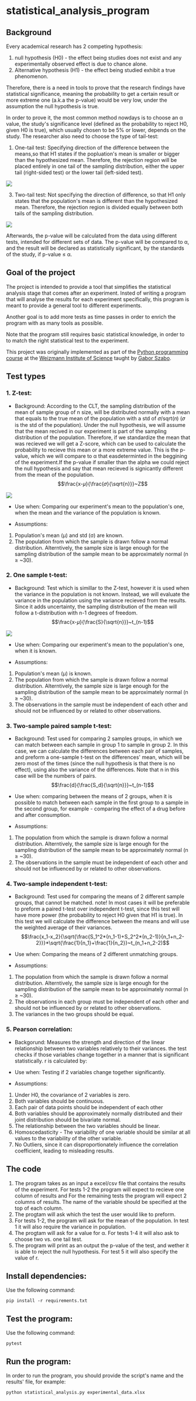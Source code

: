 # statistical_analysis_program

## Background

Every academical research has 2 competing hypothesis:
1. null hypothesis (H0) - the effect being studies does not exist and any experimentally observed effect is due to chance alone.  
2. Alternative hypothesis (H1) - the effect being studied exhibit a true phenomenon.
   
Therefore, there is a need in tools to prove that the research findings have statistical significance, meaning the probability to get a certain result or more extreme one (a.k.a the p-value) would be very low, under the assumption the null hypothesis is true.

In order to prove it, the most common method nowdays is to choose an α value, the study's significance level (defined as the probability to reject H0, given H0 is true), which usually chosen to be 5% or lower, depends on the study. The researcher also need to choose the type of tail-test:
1. One-tail test: Specifying direction of the difference between the means,so that H1 states if the popluation's mean is smaller or bigger than the hypothesized mean. Therefore, the rejection region will be placed entirely in one tail of the sampling distribution, either the upper tail (right-sided test) or the lower tail (left-sided test).
   
![](Generalized_figure_of_one_sided_test.png)

3. Two-tail test: Not specifying the direction of difference, so that H1 only states that the population's mean is different than the hypothesized mean. Therefore, the rejection region is divided equally between both tails of the sampling distribution.
   
![](Generalized_figure_of_two_sided_test.png)

Afterwards, the p-value will be calculated from the data using different tests, intended for different sets of data. The p-value will be compared to α, and the result will be declared as statistically significant, by the standards of the study, if p-value ≤ α.

## Goal of the project

The project is intended to provide a tool that simplifies the statistical analysis stage that comes after an experiment. Insted of writing a program that will analyse the results for each experiment specifically, this program is meant to provide a general tool to different experiments. 

Another goal is to add more tests as time passes in order to enrich the program with as many tools as possible.

Note that the program still requires basic statistical knowledge, in order to to match the right statistical test to the experiment.

This project was originally implemented as part of the [Python programming course](https://github.com/szabgab/wis-python-course-2024-04) at the [Weizmann Institute of Science](https://www.weizmann.ac.il/) taught by [Gabor Szabo](https://szabgab.com/).

## Test types

### 1. Z-test:

* Background: According to the CLT, the sampling distribution of the mean of sample group of n size, will be distributed normally with a mean that equals to the true mean of the population with a std of 𝜎/sqrt(𝑛) (𝜎 is the std of the population).
Under the null hypothesis, we will assume that the mean recived in our experiment is part of the sampling distribution of the population. 
Therefore, if we standardize the mean that was recieved we will get a Z-score, which can be used to calculate the probability to recieve this mean or a more extreme value. This is the p-value, which we will compare to α  that easdeterminted in the beggining of the experiment.If the p-value if smaller than the alpha we could reject the null hypothesis and say that mean recieved is signicantly different from the mean of the population.
$$\frac{x-𝜇}{\frac{𝜎}{\sqrt{n}}}~Z$$

![](standard-normal-distribution-example.png)

* Use when: Comparing our experiment's mean to the population's one, when the mean and the variance of the population is known.

* Assumptions:
1. Population's mean (μ) and std (σ) are known.
2. The population from which the sample is drawn follow a normal distribution. Alterntively, the sample size is large enough for the sampling distribution of the sample mean to be approximately normal (n ≥ ~30).

### 2. One sample t-test:

* Background: Test which is simillar to the Z-test, however it is used when the variance in the population is not known. Instead, we will evaluate the variance in the population using the variance recieved from the results. Since it adds uncertainty, the sampling distribution of the mean will follow a t-distribution with n-1 degrees of freedom.
$$\frac{x-𝜇}{\frac{S}{\sqrt{n}}}~t_(n-1)$$
  
![](t_distribution_comparisons.png)

* Use when: Comparing our experiment's mean to the population's one, when it is known.

* Assumptions: 
1. Population's mean (μ) is known.
2. The population from which the sample is drawn follow a normal distribution. Alterntively, the sample size is large enough for the sampling distribution of the sample mean to be approximately normal (n ≥ ~30).
3. The observations in the sample must be independent of each other and should not be influenced by or related to other observations.

### 3. Two-sample paired sample t-test:

* Background: Test used for comparing 2 samples groups, in which we can match between each sample in group 1 to sample in group 2. In this case, we can calculate the differences between each pair of samples, and preform a one-sample t-test on the differences' mean, which will be zero most of the times (since the null hypothesis is that there is no effect), using also the variance of the differences. Note that n in this case will be the numbers of pairs.
$$\frac{d}{\frac{S_d}{\sqrt{n}}}~t_(n-1)$$

* Use when: comparing between the means of 2 groups, when it is possible to match between each sample in the first group to a sample in the second group, for example - comparing the effect of a drug before and after consumption.

* Assumptions:
1. The population from which the sample is drawn follow a normal distribution. Alterntively, the sample size is large enough for the sampling distribution of the sample mean to be approximately normal (n ≥ ~30).
2. The observations in the sample must be independent of each other and should not be influenced by or related to other observations.

### 4. Two-sample independent t-test:

* Background: Test used for comparing the means of 2 different sample groups, that cannot be matched. note! In most cases it will be preferable to preform a paired t-test over independent t-test, since this test will have more power (the probability to reject H0 given that H1 is true). In this test we will calculate the difference between the means and will use the weighted average of their variances.
$$\frac{x_1-x_2}{\sqrt{\frac{S_1^2*(n_1-1)+S_2^2*(n_2-1)}{n_1+n_2-2}}}*\sqrt{\frac{1}{n_1}+\frac{1}{n_2}}~t_(n_1+n_2-2)$$

* Use when: Comparing the means of 2 different unmatching groups.

* Assumptions:
1. The population from which the sample is drawn follow a normal distribution. Alterntively, the sample size is large enough for the sampling distribution of the sample mean to be approximately normal (n ≥ ~30).
2. The observations in each group must be independent of each other and should not be influenced by or related to other observations.
3. The variances in the two groups should be equal.

### 5. Pearson correlation:

* Backgorund: Measures the strength and direction of the linear relationship between two variables relatively to their variances. the test checks if those variables change together in a manner that is significant statistically. r is calculated by: 

* Use when: Testing if 2 variables change together significantly.

* Assumptions: 
1. Under H0, the covariance of 2 variables is zero.
2. Both variables should be continuous.
3. Each pair of data points should be independent of each other
4. Both variables should be approximately normally distributed and their joint distribution should be
bivariate normal.
5. The relationship between the two variables should be linear.
6. Homoscedasticity - The variability of one variable should be similar at all values to the variability of the other
variable.
7. No Outliers, since it can disproportionately influence the correlation coefficient, leading to misleading
results.

## The code

1. The program takes as an input a excel/csv file that contains the results of the experiment. For tests 1-2 the program will expect to recieve one column of results and For the remaining tests the program will expect 2 columns of results. The name of the variable should be specified at the top of each column.
2. The progtam will ask which the test the user would like to preform.
3. For tests 1-2, the program will ask for the mean of the population. In test 1 it will also require the variance in population.
4. The progtam will ask for a value for α. For tests 1-4 it will also ask to choose two vs. one tail test.
5. The program will print as an output the p-value of the test, and wether it is able to reject the null hypothesis. For test 5 it will also specify the value of r.

## Install dependencies:

Use the following command:
```
pip install -r requirements.txt
```
## Test the program:

Use the following command:
```
pytest
```
## Run the program:

In order to run the program, you should provide the script's name and the results' file, for example:
```
python statistical_analysis.py experimental_data.xlsx
```
